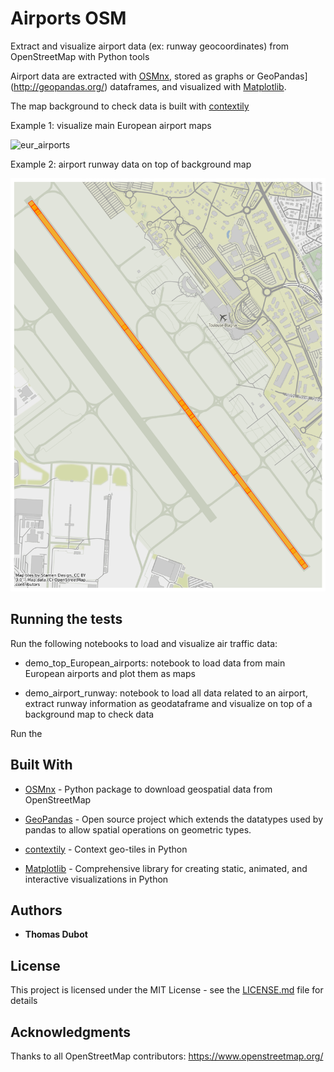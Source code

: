 # Airports OSM

Extract and visualize airport data (ex: runway geocoordinates) from OpenStreetMap with Python tools

Airport data are extracted with [OSMnx](https://github.com/gboeing/osmnx), stored as graphs or 
GeoPandas](http://geopandas.org/) dataframes, and visualized with [Matplotlib](https://matplotlib.org/).

The map background to check data is built with [contextily](https://github.com/darribas/contextily)



Example 1: visualize main European airport maps

![eur_airports](eur_airports.png)


Example 2: airport runway data on top of background map

![runway_airport](runway_airport.png)



## Running the tests

Run the following notebooks to load and visualize air traffic data:

* demo_top_European_airports: notebook to load data from main European airports and plot them as maps

* demo_airport_runway: notebook to load all data related to an airport, extract runway information as geodataframe and visualize on top of a background map to check data



Run the

## Built With

* [OSMnx](https://github.com/gboeing/osmnx) - Python package to download geospatial data from OpenStreetMap

* [GeoPandas](http://geopandas.org/) - Open source project which extends the datatypes used by pandas to allow spatial operations on geometric types. 

* [contextily](https://github.com/darribas/contextily) - Context geo-tiles in Python

* [Matplotlib](https://matplotlib.org/) - Comprehensive library for creating static, animated, and interactive visualizations in Python


## Authors

* **Thomas Dubot** 

## License

This project is licensed under the MIT License - see the [LICENSE.md](LICENSE.md) file for details

## Acknowledgments

Thanks to all OpenStreetMap contributors: https://www.openstreetmap.org/